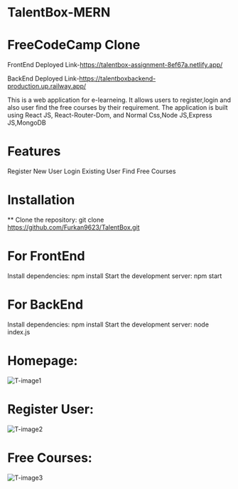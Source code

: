 # TalentBox-MERN


# FreeCodeCamp Clone

 FrontEnd Deployed Link-https://talentbox-assignment-8ef67a.netlify.app/

 BackEnd Deployed Link-https://talentboxbackend-production.up.railway.app/


This is a web application for e-learneing. It allows users to register,login and also user find the free courses by their requirement. The application is built using React JS, React-Router-Dom, and Normal Css,Node JS,Express JS,MongoDB


# Features
 Register New User
 Login Existing User
 Find Free Courses
 
 
# Installation

** Clone the repository: git clone https://github.com/Furkan9623/TalentBox.git

# For FrontEnd
 Install dependencies: npm install
 Start the development server: npm start
 
# For BackEnd
 Install dependencies: npm install
 Start the development server: node index.js
 
 
# Homepage:
  
 
 ![T-image1](https://user-images.githubusercontent.com/109727423/232891830-abcbbaf4-886a-4d07-973f-5e173ed664f5.jpg)
 
 # Register User:
 
 
 ![T-image2](https://user-images.githubusercontent.com/109727423/232894307-b4de2dd2-c267-479a-8863-a8b70a26f2a0.jpg)
 
 
 # Free Courses:

 
 ![T-image3](https://user-images.githubusercontent.com/109727423/232894437-b73a23c5-0592-4f1c-8a20-fce5c3da039c.jpg)

